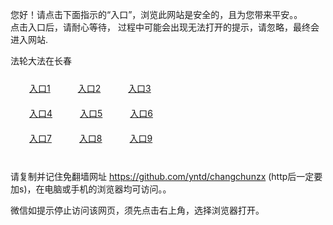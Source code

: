 您好！请点击下面指示的“入口”，浏览此网站是安全的，且为您带来平安。。 <br/>
点击入口后，请耐心等待， 过程中可能会出现无法打开的提示，请忽略，最终会进入网站. </br>

法轮大法在长春<br/>
<div style="padding:10px"><a style="margin:20px" target="_blank" href="https://d3nxqn7vy21jzr.cloudfront.net/2Qpsp?pyxapkii" id="ccLink1" rel="nofollow">入口1</a> <a target="_blank" style="margin:20px" href="https://d1p1rjngrcr5pz.cloudfront.net/2Qpsp?awvtiafq" id="ccLink2" rel="nofollow">入口2</a> <a style="margin:20px" target="_blank" href="https://d3r80jldkal6j.cloudfront.net/2Qpsp?hqjhhvx" id="ccLink3" rel="nofollow">入口3</a></div>

<div style="padding:10px" ><a style="margin:20px" target="_blank" href="https://d3nxqn7vy21jzr.cloudfront.net/2Qpsp?pyxapkii" id="ccLink4" rel="nofollow">入口4</a> <a style="margin:20px" href="https://d1p1rjngrcr5pz.cloudfront.net/2Qpsp?awvtiafq" target="_blank" id="ccLink5" rel="nofollow">入口5</a> <a style="margin:20px" href="https://d3r80jldkal6j.cloudfront.net/2Qpsp?hqjhhvx" target="_blank" id="ccLink6" rel="nofollow">入口6</a></div>

<div style="padding:10px"><a style="margin:20px" target="_blank" href="https://d3nxqn7vy21jzr.cloudfront.net/2Qpsp?pyxapkii" id="ccLink7" rel="nofollow">入口7</a> <a style="margin:20px" href="https://d1p1rjngrcr5pz.cloudfront.net/2Qpsp?awvtiafq" target="_blank" id="ccLink8" rel="nofollow">入口8</a> <a style="margin:20px" target="_blank" href="https://d3r80jldkal6j.cloudfront.net/2Qpsp?hqjhhvx" id="ccLink9" rel="nofollow">入口9</a></div>

<br/>



请复制并记住免翻墙网址 https://github.com/yntd/changchunzx (http后一定要加s)，在电脑或手机的浏览器均可访问。。<br/>

微信如提示停止访问该网页，须先点击右上角，选择浏览器打开。
